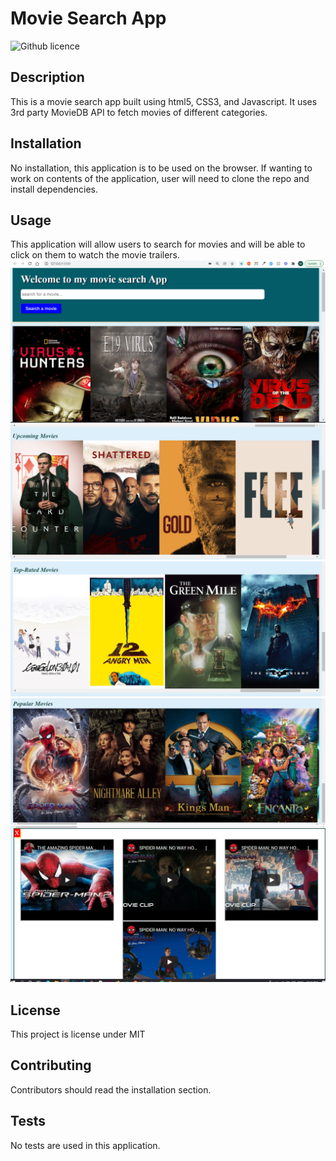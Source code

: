 # Movie Search App 

![Github licence](http://img.shields.io/badge/license-MIT-blue.svg)

## Description 
This is a movie search app built using html5, CSS3, and Javascript. It uses 3rd party MovieDB API to fetch movies of different categories. 


## Installation 
No installation, this application is to be used on the browser. If wanting to work on contents of the application, user will need to clone the repo and install dependencies. 

## Usage 
This application will allow users to search for movies and will be able to click on them to watch the movie trailers.<br>
<img src='./images/screenshot_1.png'><br>
<img src='./images/screenshot_2.png'><br>
<img src='./images/screenshot_3.png'><br>
<img src='./images/screenshot_4.png'><br>
<img src='./images/screenshot_5.png'><br>

## License 
This project is license under MIT

## Contributing 
Contributors should read the installation section. 

## Tests
No tests are used in this application.
